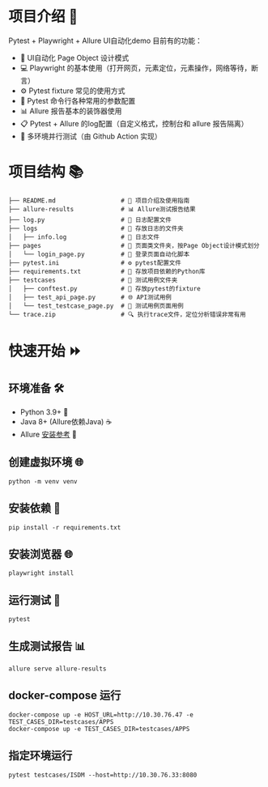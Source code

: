 
# 项目介绍 🚀
Pytest + Playwright + Allure UI自动化demo
目前有的功能：
- 🎯 UI自动化 Page Object 设计模式 
- 💻 Playwright 的基本使用（打开网页，元素定位，元素操作，网络等待，断言） 
- ⚙️ Pytest fixture 常见的使用方式
- 📝 Pytest 命令行各种常用的参数配置
- 📊 Allure 报告基本的装饰器使用
- 📋 Pytest + Allure 的log配置（自定义格式，控制台和 allure 报告隔离）
- 🚦 多环境并行测试（由 Github Action 实现）


# 项目结构 📚
```text
├── README.md                  # 📝 项目介绍及使用指南
├── allure-results             # 📊 Allure测试报告结果
├── log.py                     # 📁 日志配置文件
├── logs                       # 📂 存放日志的文件夹
│   ├── info.log               # 📎 日志文件
├── pages                      # 📑 页面类文件夹，按Page Object设计模式划分
│   └── login_page.py          # 🔐 登录页面自动化脚本
├── pytest.ini                 # ⚙️ pytest配置文件
├── requirements.txt           # 📃 存放项目依赖的Python库
├── testcases                  # 📁 测试用例文件夹
│   ├── conftest.py            # 🔧 存放pytest的fixture
│   ├── test_api_page.py       # 🌐 API测试用例
│   └── test_testcase_page.py  # 🧪 测试用例页面用例
└── trace.zip                  # 🔍 执行trace文件，定位分析错误非常有用
```
 

# 快速开始 ⏩
## 环境准备 🛠️
- Python 3.9+ 🐍
- Java 8+ (Allure依赖Java) ☕
- Allure [安装参考](https://github.com/allure-framework/allure2) 🎈

## 创建虚拟环境 🌐
```shell
python -m venv venv
```

## 安装依赖 📌
```shell
pip install -r requirements.txt
```

## 安装浏览器 🌐
```shell
playwright install
```

## 运行测试 🚀
```shell
pytest
```

## 生成测试报告 📊
```shell
allure serve allure-results
```

## docker-compose 运行
```shell
docker-compose up -e HOST_URL=http://10.30.76.47 -e TEST_CASES_DIR=testcases/APPS
docker-compose up -e TEST_CASES_DIR=testcases/APPS
```

## 指定环境运行
```shell
pytest testcases/ISDM --host=http://10.30.76.33:8080
```